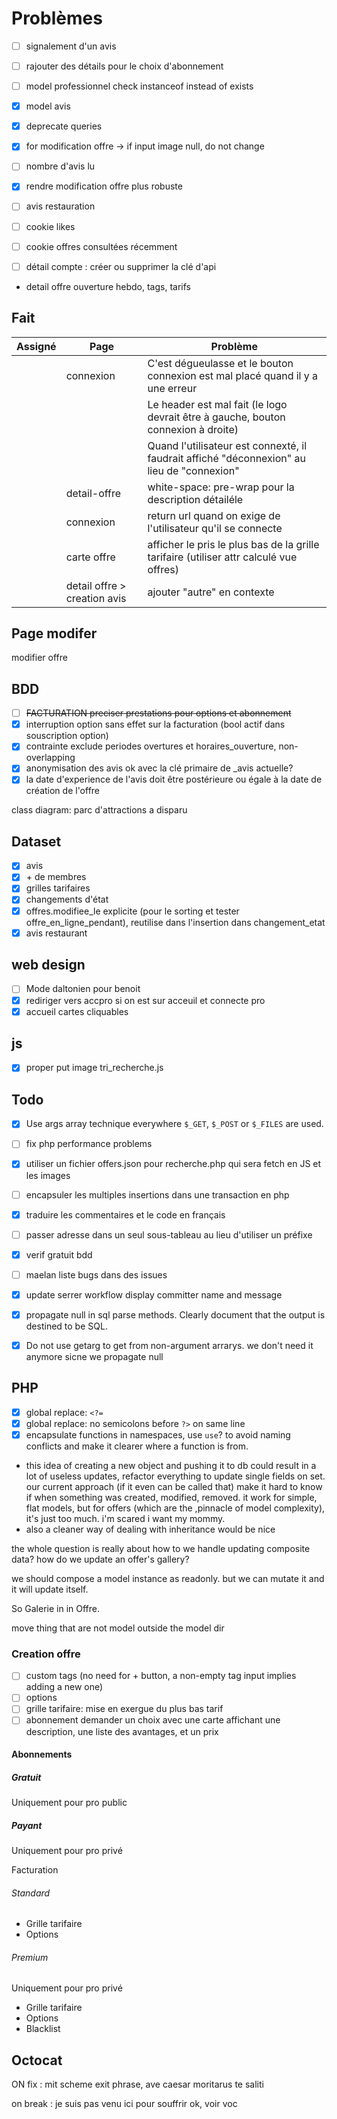 # Problèmes

- [ ] signalement d'un avis

- [ ] rajouter des détails pour le choix d'abonnement

- [ ] model professionnel check instanceof instead of exists
- [x] model avis
- [x] deprecate queries

- [x] for modification offre -> if input image null, do not change

- [ ] nombre d'avis lu
- [x] rendre modification offre plus robuste
- [ ] avis restauration

- [ ] cookie likes
- [ ] cookie offres consultées récemment

- [ ] détail compte : créer ou supprimer la clé d'api

- detail offre ouverture hebdo, tags, tarifs

## Fait

Assigné|Page|Problème
-|-|-
||connexion|C'est dégueulasse et le bouton connexion est mal placé quand il y a une erreur
|||Le header est mal fait (le logo devrait être à gauche, bouton connexion à droite)
|||Quand l'utilisateur est connexté, il faudrait affiché "déconnexion" au lieu de "connexion"
||detail-offre|white-space: pre-wrap pour la description détailéle
||connexion|return url quand on exige de l'utilisateur qu'il se connecte
||carte offre|afficher le pris le plus bas de la grille tarifaire (utiliser attr calculé vue offres)
||detail offre > creation avis|ajouter "autre" en contexte

## Page modifer

modifier offre

## BDD

- [ ] ~~FACTURATION preciser prestations pour options et abonnement~~
- [x] interruption option sans effet sur la facturation (bool actif dans souscription option)
- [x] contrainte exclude periodes overtures et horaires_ouverture, non-overlapping
- [x] anonymisation des avis ok avec la clé primaire de _avis actuelle?
- [x] la date d'experience de l'avis doit être postérieure ou égale à la date de création de l'offre

class diagram: parc d'attractions a disparu

## Dataset

- [x] avis
- [x] \+ de membres
- [x] grilles tarifaires
- [x] changements d'état
- [x] offres.modifiee_le explicite (pour le sorting et tester offre_en_ligne_pendant), reutilise dans l'insertion dans changement_etat
- [x] avis restaurant

## web design

- [ ] Mode daltonien pour benoit
- [x] rediriger vers accpro si on est sur acceuil et connecte pro
- [x] accueil cartes cliquables

## js

- [x] proper put image tri_recherche.js

## Todo

- [x] Use args array technique everywhere `$_GET`, `$_POST` or `$_FILES` are used.
- [ ] fix php performance problems
- [x] utiliser un fichier offers.json pour recherche.php qui sera fetch en JS et les images
- [ ] encapsuler les multiples insertions dans une transaction en php
- [x] traduire les commentaires et le code en français
- [ ] passer adresse dans un seul sous-tableau au lieu d'utiliser un préfixe

- [x] verif gratuit bdd
- [ ] maelan liste bugs dans des issues
- [x] update serrer workflow display committer name and message
- [x] propagate null in sql parse methods. Clearly document that the output is destined to be SQL.
- [x] Do not use getarg to get from non-argument arrarys. we don't need it anymore sicne we propagate null  

## PHP

- [x] global replace: `<?=`
- [x] global replace: no semicolons before `?>` on same line
- [x] encapsulate functions in namespaces, use `use`? to avoid naming conflicts and make it clearer where a function is from.
  
- this idea of creating a new object and pushing it to db could result in a lot of useless updates, refactor everything to update single fields on set. our current approach (if it even can be called that) make it hard to know if when something was created, modified, removed. it work for simple, flat models, but for offers (which are the ,pinnacle of model complexity), it's just too much. i'm scared i want my mommy.
- also a cleaner way of dealing with inheritance would be nice

the whole question is really about how to we handle updating composite data? how do we update an offer's gallery?

we should compose a model instance as readonly. but we can mutate it and it will update itself.

So Galerie in in Offre.

move thing that are not model outside the model dir

### Creation offre

- [ ] custom tags (no need for + button, a non-empty tag input implies adding a new one)
- [ ] options
- [ ] grille tarifaire: mise en exergue du plus bas tarif
- [ ] abonnement demander un choix avec une carte affichant une description, une liste des avantages, et un prix

#### Abonnements

##### Gratuit

Uniquement pour pro public

##### Payant

Uniquement pour pro privé

Facturation

###### Standard

- Grille tarifaire
- Options

###### Premium

Uniquement pour pro privé

- Grille tarifaire
- Options
- Blacklist

## Octocat

ON fix : mit scheme exit phrase, ave caesar moritarus te saliti

on break : je suis pas venu ici pour souffrir ok, voir voc
  